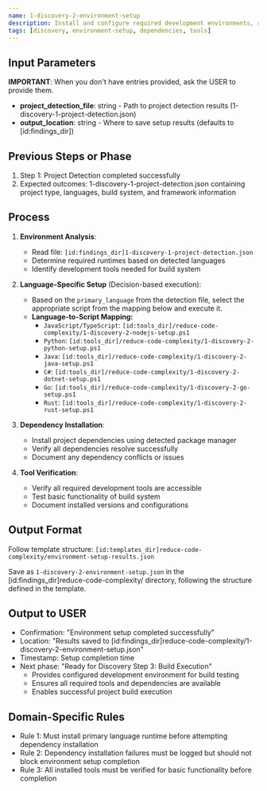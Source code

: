 ```yaml
---
name: 1-discovery-2-environment-setup
description: Install and configure required development environments, runtimes, tools, and dependencies based on detected project characteristics
tags: [discovery, environment-setup, dependencies, tools]
---
```


## Input Parameters
**IMPORTANT**: When you don't have entries provided, ask the USER to provide them.
- **project_detection_file**: string - Path to project detection results (1-discovery-1-project-detection.json)
- **output_location**: string - Where to save setup results (defaults to [id:findings_dir])

## Previous Steps or Phase
1. Step 1: Project Detection completed successfully
2. Expected outcomes: 1-discovery-1-project-detection.json containing project type, languages, build system, and framework information

## Process

1. **Environment Analysis**:
   - Read file: `[id:findings_dir]1-discovery-1-project-detection.json`
   - Determine required runtimes based on detected languages
   - Identify development tools needed for build system

2. **Language-Specific Setup** (Decision-based execution):
   - Based on the `primary_language` from the detection file, select the appropriate script from the mapping below and execute it.
   - **Language-to-Script Mapping:**
     -   `JavaScript/TypeScript`: `[id:tools_dir]/reduce-code-complexity/1-discovery-2-nodejs-setup.ps1`
     -   `Python`: `[id:tools_dir]/reduce-code-complexity/1-discovery-2-python-setup.ps1`
     -   `Java`: `[id:tools_dir]/reduce-code-complexity/1-discovery-2-java-setup.ps1`
     -   `C#`: `[id:tools_dir]/reduce-code-complexity/1-discovery-2-dotnet-setup.ps1`
     -   `Go`: `[id:tools_dir]/reduce-code-complexity/1-discovery-2-go-setup.ps1`
     -   `Rust`: `[id:tools_dir]/reduce-code-complexity/1-discovery-2-rust-setup.ps1`

3. **Dependency Installation**:
   - Install project dependencies using detected package manager
   - Verify all dependencies resolve successfully
   - Document any dependency conflicts or issues

4. **Tool Verification**:
   - Verify all required development tools are accessible
   - Test basic functionality of build system
   - Document installed versions and configurations

## Output Format
Follow template structure: `[id:templates_dir]reduce-code-complexity/environment-setup-results.json`

Save as `1-discovery-2-environment-setup.json` in the [id:findings_dir]reduce-code-complexity/ directory, following the structure defined in the template.

## Output to USER
- Confirmation: "Environment setup completed successfully"
- Location: "Results saved to [id:findings_dir]reduce-code-complexity/1-discovery-2-environment-setup.json"
- Timestamp: Setup completion time
- Next phase: "Ready for Discovery Step 3: Build Execution"
   - Provides configured development environment for build testing
   - Ensures all required tools and dependencies are available
   - Enables successful project build execution

## Domain-Specific Rules
- Rule 1: Must install primary language runtime before attempting dependency installation
- Rule 2: Dependency installation failures must be logged but should not block environment setup completion
- Rule 3: All installed tools must be verified for basic functionality before completion
